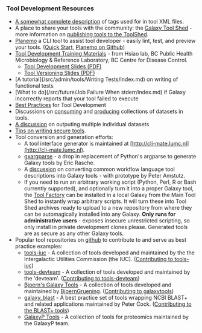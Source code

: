 ### Tool Development Resources

* [A somewhat complete description](/src/admin/tools/tool-config-syntax/index.md) of tags used for in tool XML files.
* A place to share your tools with the community: the [Galaxy Tool Shed](http://toolshed.g2.bx.psu.edu/) - more information on [publishing tools to the ToolShed](/src/toolshed/index.md).
* [Planemo](https://planemo.readthedocs.org/en/latest/) a CLI tool to assist tool developer - easily lint, test, and preview your tools. ([Quick Start](https://planemo.readthedocs.org/en/latest/readme.html#quick-start), [Planemo on Github](https://github.com/galaxyproject/planemo))
* [Tool Development Training Materials](https://github.com/Public-Health-Bioinformatics/galaxy-tool-tutorials) - from Hsiao lab, BC Public Health Microbiology & Reference Laboratory, BC Centre for Disease Control.
  * [Tool Development Slides (PDF)](https://github.com/Public-Health-Bioinformatics/galaxy-tool-tutorials/blob/master/Galaxy%20Tool%20Development.pdf?raw=true)
  * [Tool Versioning Slides (PDF)](https://github.com/Public-Health-Bioinformatics/galaxy-tool-tutorials/raw/76e1511413202122fbb3a758510744442b2726b7/Galaxy%20Tool%20Versioning.pdf)
* [A tutorial](/src/admin/tools/Writing Tests/index.md) on writing of functional tests
* [What to do](/src/future/Job Failure When stderr/index.md) if Galaxy incorrectly reports that your tool failed to execute
* [Best Practices](https://galaxy-iuc-standards.readthedocs.org/) for Tool Development
* Discussions on [consuming](http://bit.ly/gcc2014workflows) and [producing](https://bitbucket.org/galaxy/galaxy-central/pull-request/634/allow-tools-to-explicitly-produce-dataset) collections of datasets in tools.
* [A discussion](/src/admin/tools/multiple-output-files/index.md) on outputing multiple individual datasets
* [Tips on writing secure tools](/src/develop/security-tool-tips/index.md).
* Tool conversion and generation efforts:
  * A tool interface generator is maintained at [http://cli-mate.lumc.nl](http://cli-mate.lumc.nl).
  * [gxargparse](https://github.com/erasche/gxargparse) - a drop in replacement of Python's argparse to generate Galaxy tools by Eric Rasche.
  * A [discussion](https://groups.google.com/forum/#!searchin/common-workflow-language/galaxy/common-workflow-language/xa7HeDfIhw4/oAfg2Dk7ZHMJ) on converting common workflow language tool descriptions into Galaxy tools - with prototype by Peter Amstutz.
  * If you need to run an arbitrary working script (Python, Perl, R or Bash currently supported), and optionally turn it into a proper Galaxy tool, the [Tool Factory](https://bitbucket.org/fubar/galaxytoolfactory) can be installed in a local Galaxy from the Main Tool Shed to instantly wrap arbitrary scripts. It will turn these into Tool Shed archives ready to upload to a new repository from where they can be automagically installed into any Galaxy. **Only runs for administrative users** - exposes insecure unrestricted scripting, so only install in private development clones please. Generated tools are as secure as any other Galaxy tools.
* Popular tool repositories on [github](https://github.com/) to contribute to and serve as best practice examples:
  * [tools-iuc](https://github.com/galaxyproject/tools-iuc) - A collection of tools developed and maintained by the the Intergalactic Utilities Commission (the IUC). ([Contributing to tools-iuc](https://github.com/galaxyproject/tools-devteam/blob/master/CONTRIBUTING.md))
  * [tools-devteam](https://github.com/galaxyproject/tools-devteam) - A collection of tools developed and maintained by the 'devteam'. ([Contributing to tools-devteam](https://github.com/galaxyproject/tools-devteam/blob/master/CONTRIBUTING.md))
  * [Bjoern's Galaxy Tools](https://github.com/bgruening/galaxytools) - A collection of tools developed and maintained by [BjoernGruening](/src/people/bjoern-gruening/index.md). ([Contributing to galaxytools](https://github.com/bgruening/galaxytools/blob/master/CONTRIBUTING.md))
  * [galaxy_blast](https://github.com/peterjc/galaxy_blast) - A best practice set of tools wrapping NCBI BLAST+ and related applications maintained by Peter Cock. ([Contributing to the BLAST+ tools](https://github.com/peterjc/galaxy_blast/blob/master/CONTRIBUTING.md))
  * [GalaxyP Tools](https://github.com/galaxyproteomics/tools-galaxyp) - A collection of tools for proteomics maintained by the GalaxyP team.

